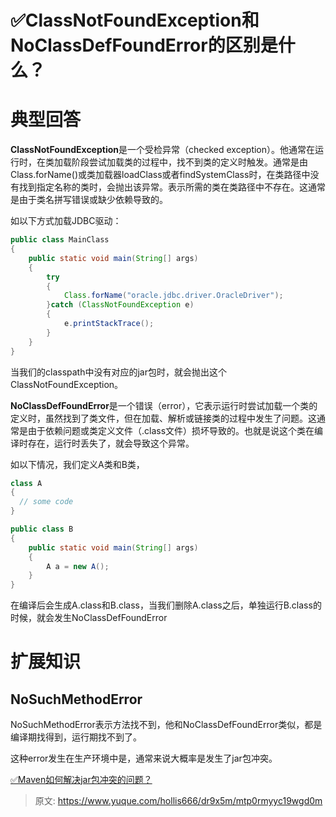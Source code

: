 # ✅ClassNotFoundException和NoClassDefFoundError的区别是什么？


# 典型回答

**ClassNotFoundException**是一个受检异常（checked exception）。他通常在运行时，在类加载阶段尝试加载类的过程中，找不到类的定义时触发。通常是由Class.forName()或类加载器loadClass或者findSystemClass时，在类路径中没有找到指定名称的类时，会抛出该异常。表示所需的类在类路径中不存在。这通常是由于类名拼写错误或缺少依赖导致的。

如以下方式加载JDBC驱动：

```java
public class MainClass
{
    public static void main(String[] args)
    {
        try
        {
            Class.forName("oracle.jdbc.driver.OracleDriver");
        }catch (ClassNotFoundException e)
        {
            e.printStackTrace();
        }
    }
}

```

当我们的classpath中没有对应的jar包时，就会抛出这个ClassNotFoundException。

**NoClassDefFoundError**是一个错误（error），它表示运行时尝试加载一个类的定义时，虽然找到了类文件，但在加载、解析或链接类的过程中发生了问题。这通常是由于依赖问题或类定义文件（.class文件）损坏导致的。也就是说这个类在编译时存在，运行时丢失了，就会导致这个异常。

如以下情况，我们定义A类和B类，
```java
class A
{
  // some code
}

public class B
{
    public static void main(String[] args)
    {
        A a = new A();
    }
}

```

在编译后会生成A.class和B.class，当我们删除A.class之后，单独运行B.class的时候，就会发生NoClassDefFoundError


# 扩展知识


## NoSuchMethodError
NoSuchMethodError表示方法找不到，他和NoClassDefFoundError类似，都是编译期找得到，运行期找不到了。

这种error发生在生产环境中是，通常来说大概率是发生了jar包冲突。

[✅Maven如何解决jar包冲突的问题？](https://www.yuque.com/hollis666/dr9x5m/vkkiva?view=doc_embed)



> 原文: <https://www.yuque.com/hollis666/dr9x5m/mtp0rmyyc19wgd0m>